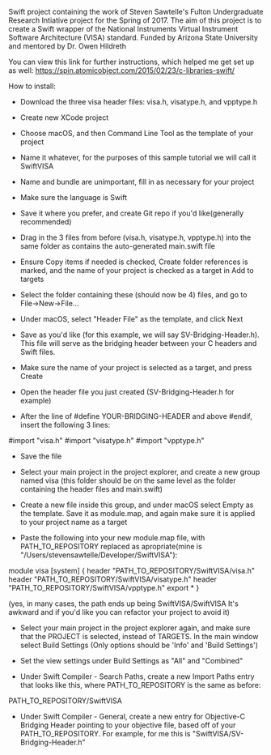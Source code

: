 Swift project containing the work of Steven Sawtelle's Fulton Undergraduate Research Intiative project for the Spring of 2017. The aim of this project is to create a Swift wrapper of the National Instruments Virtual Instrument Software Architecture (VISA) standard. Funded by Arizona State University and mentored by Dr. Owen Hildreth

You can view this link for further instructions, which helped me get set up as well: https://spin.atomicobject.com/2015/02/23/c-libraries-swift/

How to install:

- Download the three visa header files: visa.h, visatype.h, and vpptype.h

- Create new XCode project

- Choose macOS, and then Command Line Tool as the template of your project

- Name it whatever, for the purposes of this sample tutorial we will call it SwiftVISA

- Name and bundle are unimportant, fill in as necessary for your project

- Make sure the language is Swift

- Save it where you prefer, and create Git repo if you'd like(generally recommended)

- Drag in the 3 files from before (visa.h, visatype.h, vpptype.h) into the same folder as contains the auto-generated main.swift file

- Ensure Copy items if needed is checked, Create folder references is marked, and the name of your project is checked as a target in Add to targets

- Select the folder containing these (should now be 4) files, and go to File->New->File...

- Under macOS, select "Header File" as the template, and click Next

- Save as you'd like (for this example, we will say SV-Bridging-Header.h). This file will serve as the bridging header between your C headers and Swift files. 

- Make sure the name of your project is selected as a target, and press Create

- Open the header file you just created (SV-Bridging-Header.h for example)

- After the line of #define YOUR-BRIDGING-HEADER and above #endif, insert the following 3 lines:

#import "visa.h"
#import "visatype.h"
#import "vpptype.h"

- Save the file

- Select your main project in the project explorer, and create a new group named visa (this folder should be on the same level as the folder containing the header files and main.swift)

- Create a new file inside this group, and under macOS select Empty as the template. Save it as module.map, and again make sure it is applied to your project name as a target

- Paste the following into your new module.map file, with PATH_TO_REPOSITORY replaced as apropriate(mine is "/Users/stevensawtelle/Developer/SwiftVISA"):

module visa [system] {
    header "PATH_TO_REPOSITORY/SwiftVISA/visa.h"
    header "PATH_TO_REPOSITORY/SwiftVISA/visatype.h"
    header "PATH_TO_REPOSITORY/SwiftVISA/vpptype.h"
    export *
}

(yes, in many cases, the path ends up being SwiftVISA/SwiftVISA It's awkward and if you'd like you can refactor your project to avoid it)

- Select your main project in the project explorer again, and make sure that the PROJECT is selected, instead of TARGETS. In the main window select Build Settings (Only options should be 'Info' and 'Build Settings')

- Set the view settings under Build Settings as "All" and "Combined"

- Under Swift Compiler - Search Paths, create a new Import Paths entry that looks like this, where PATH_TO_REPOSITORY is the same as before:

PATH_TO_REPOSITORY/SwiftVISA

- Under Swift Compiler - General, create a new entry for Objective-C Bridging Header pointing to your objective file, based off of your PATH_TO_REPOSITORY. For example, for me this is "SwiftVISA/SV-Bridging-Header.h"
